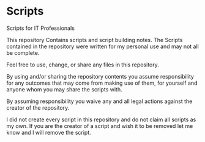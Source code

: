 # Scripts
Scripts for IT Professionals

This repository Contains scripts and script building notes. The Scripts contained in the repository were written for my personal use and may not all be complete.

Feel free to use, change, or share any files in this repository.

By using and/or sharing the repository contents you assume responsibility for any outcomes that may come from making use of them, for yourself and anyone whom you may share the scripts with.

By assuming responsibility you waive any and all legal actions against the creator of the repository.

I did not create every script in this repository and do not claim all scripts as my own. If you are the creator of a script and wish it to be removed let me know and I will remove the script.

